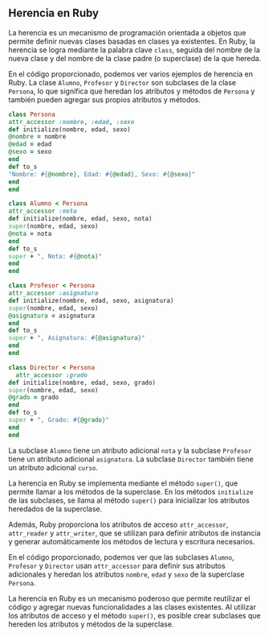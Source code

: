 ## Herencia en Ruby

La herencia es un mecanismo de programación orientada a objetos que permite definir nuevas clases basadas en clases ya existentes. En Ruby, la herencia se logra mediante la palabra clave `class`, seguida del nombre de la nueva clase y del nombre de la clase padre (o superclase) de la que hereda.

En el código proporcionado, podemos ver varios ejemplos de herencia en Ruby. La clase `Alumno`, `Profesor` y `Director` son subclases de la clase `Persona`, lo que significa que heredan los atributos y métodos de `Persona` y también pueden agregar sus propios atributos y métodos.

```ruby
class Persona
attr_accessor :nombre, :edad, :sexo
def initialize(nombre, edad, sexo)
@nombre = nombre
@edad = edad
@sexo = sexo
end
def to_s
"Nombre: #{@nombre}, Edad: #{@edad}, Sexo: #{@sexo}"
end
end

class Alumno < Persona
attr_accessor :nota
def initialize(nombre, edad, sexo, nota)
super(nombre, edad, sexo)
@nota = nota
end
def to_s
super + ", Nota: #{@nota}"
end
end

class Profesor < Persona
attr_accessor :asignatura
def initialize(nombre, edad, sexo, asignatura)
super(nombre, edad, sexo)
@asignatura = asignatura
end
def to_s
super + ", Asignatura: #{@asignatura}"
end
end

class Director < Persona
  attr_accessor :grado
def initialize(nombre, edad, sexo, grado)
super(nombre, edad, sexo)
@grado = grado
end
def to_s
super + ", Grado: #{@grado}"
end
end
```


La subclase `Alumno` tiene un atributo adicional `nota` y la subclase `Profesor` tiene un atributo adicional `asignatura`. La subclase `Director` también tiene un atributo adicional `curso`.

La herencia en Ruby se implementa mediante el método `super()`, que permite llamar a los métodos de la superclase. En los métodos `initialize` de las subclases, se llama al método `super()` para inicializar los atributos heredados de la superclase.

Además, Ruby proporciona los atributos de acceso `attr_accessor`, `attr_reader` y `attr_writer`, que se utilizan para definir atributos de instancia y generar automáticamente los métodos de lectura y escritura necesarios.

En el código proporcionado, podemos ver que las subclases `Alumno`, `Profesor` y `Director` usan `attr_accessor` para definir sus atributos adicionales y heredan los atributos `nombre`, `edad` y `sexo` de la superclase `Persona`.

La herencia en Ruby es un mecanismo poderoso que permite reutilizar el código y agregar nuevas funcionalidades a las clases existentes. Al utilizar los atributos de acceso y el método `super()`, es posible crear subclases que hereden los atributos y métodos de la superclase.
